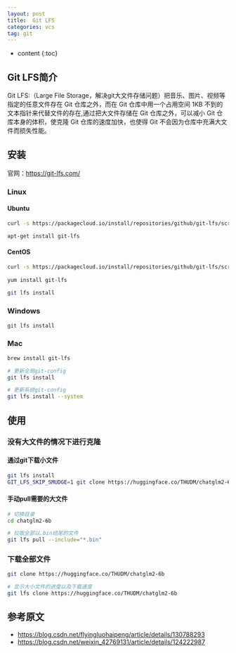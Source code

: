 ```yaml
---
layout: post
title:  Git LFS
categories: vcs
tag: git
---
```



* content
{:toc}

## Git LFS简介

Git LFS:（Large File Storage，解决git大文件存储问题）把音乐、图片、视频等指定的任意文件存在 Git 仓库之外，而在 Git 仓库中用一个占用空间 1KB 不到的文本指针来代替文件的存在,通过把大文件存储在 Git 仓库之外，可以减小 Git 仓库本身的体积，使克隆 Git 仓库的速度加快，也使得 Git 不会因为仓库中充满大文件而损失性能。


## 安装

官网：<a href="https://git-lfs.com/" target="_blank">https://git-lfs.com/</a>

### Linux


#### Ubuntu

```sh
curl -s https://packagecloud.io/install/repositories/github/git-lfs/script.deb.sh | sudo bash

apt-get install git-lfs
```

#### CentOS

```sh
curl -s https://packagecloud.io/install/repositories/github/git-lfs/script.rpm.sh | sudo bash
 
yum install git-lfs
 
git lfs install
```

### Windows

```sh
git lfs install
```

### Mac

```sh
brew install git-lfs

# 更新全局git-config
git lfs install

# 更新系统git-config
git lfs install --system
```


## 使用


### 没有大文件的情况下进行克隆

#### 通过git下载小文件

```sh
git lfs install
GIT_LFS_SKIP_SMUDGE=1 git clone https://huggingface.co/THUDM/chatglm2-6b
```

#### 手动pull需要的大文件

```sh
# 切换目录
cd chatglm2-6b

# 拉取全部以.bin结尾的文件
git lfs pull --include="*.bin"
```

### 下载全部文件

```sh
git clone https://huggingface.co/THUDM/chatglm2-6b

# 显示大小文件的进度以及下载速度
git lfs clone https://huggingface.co/THUDM/chatglm2-6b
```


参考原文
-

- <a href="https://blog.csdn.net/flyingluohaipeng/article/details/130788293" target="_blank">https://blog.csdn.net/flyingluohaipeng/article/details/130788293</a>
- <a href="https://blog.csdn.net/weixin_42769131/article/details/124222987" target="_blank">https://blog.csdn.net/weixin_42769131/article/details/124222987</a>
